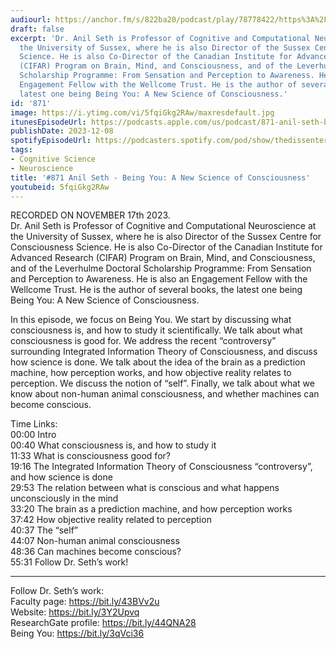 ```yaml
---
audiourl: https://anchor.fm/s/822ba20/podcast/play/78778422/https%3A%2F%2Fd3ctxlq1ktw2nl.cloudfront.net%2Fstaging%2F2023-10-17%2Fe06b59a3-e429-695d-ea75-b7c4aaf80537.m4a
draft: false
excerpt: 'Dr. Anil Seth is Professor of Cognitive and Computational Neuroscience at
  the University of Sussex, where he is also Director of the Sussex Centre for Consciousness
  Science. He is also Co-Director of the Canadian Institute for Advanced Research
  (CIFAR) Program on Brain, Mind, and Consciousness, and of the Leverhulme Doctoral
  Scholarship Programme: From Sensation and Perception to Awareness. He is also an
  Engagement Fellow with the Wellcome Trust. He is the author of several books, the
  latest one being Being You: A New Science of Consciousness.'
id: '871'
image: https://i.ytimg.com/vi/5fqiGkg2RAw/maxresdefault.jpg
itunesEpisodeUrl: https://podcasts.apple.com/us/podcast/871-anil-seth-being-you-a-new-science-of-consciousness/id1451347236?i=1000637967202&uo=4
publishDate: 2023-12-08
spotifyEpisodeUrl: https://podcasters.spotify.com/pod/show/thedissenter/episodes/871-Anil-Seth---Being-You-A-New-Science-of-Consciousness-e2c2kjm
tags:
- Cognitive Science
- Neuroscience
title: '#871 Anil Seth - Being You: A New Science of Consciousness'
youtubeid: 5fqiGkg2RAw
---
```

<div class="timelinks">

RECORDED ON NOVEMBER 17th 2023.  
Dr. Anil Seth is Professor of Cognitive and Computational Neuroscience at the University of Sussex, where he is also Director of the Sussex Centre for Consciousness Science. He is also Co-Director of the Canadian Institute for Advanced Research (CIFAR) Program on Brain, Mind, and Consciousness, and of the Leverhulme Doctoral Scholarship Programme: From Sensation and Perception to Awareness. He is also an Engagement Fellow with the Wellcome Trust. He is the author of several books, the latest one being Being You: A New Science of Consciousness.

In this episode, we focus on Being You. We start by discussing what consciousness is, and how to study it scientifically. We talk about what consciousness is good for. We address the recent “controversy” surrounding Integrated Information Theory of Consciousness, and discuss how science is done. We talk about the idea of the brain as a prediction machine, how perception works, and how objective reality relates to perception. We discuss the notion of “self”. Finally, we talk about what we know about non-human animal consciousness, and whether machines can become conscious.

Time Links:  
<time>00:00</time> Intro  
<time>00:40</time> What consciousness is, and how to study it  
<time>11:33</time> What is consciousness good for?  
<time>19:16</time> The Integrated Information Theory of Consciousness “controversy”, and how science is done  
<time>29:53</time> The relation between what is conscious and what happens unconsciously in the mind  
<time>33:20</time> The brain as a prediction machine, and how perception works  
<time>37:42</time> How objective reality related to perception  
<time>40:37</time> The “self”  
<time>44:07</time> Non-human animal consciousness  
<time>48:36</time> Can machines become conscious?  
<time>55:31</time> Follow Dr. Seth’s work!

---

Follow Dr. Seth’s work:  
Faculty page: https://bit.ly/43BVv2u  
Website: https://bit.ly/3Y2Upvq  
ResearchGate profile: https://bit.ly/44QNA28  
Being You: https://bit.ly/3qVci36
</div>

